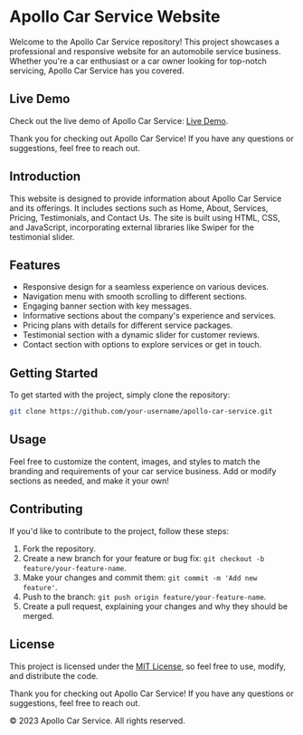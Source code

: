 # Apollo Car Service Website

Welcome to the Apollo Car Service repository! This project showcases a professional and responsive website for an automobile service business. Whether you're a car enthusiast or a car owner looking for top-notch servicing, Apollo Car Service has you covered.

## Live Demo

Check out the live demo of Apollo Car Service: [Live Demo](https://lawo69.github.io/Apollo-Car-Service/).

Thank you for checking out Apollo Car Service! If you have any questions or suggestions, feel free to reach out.


## Introduction

This website is designed to provide information about Apollo Car Service and its offerings. It includes sections such as Home, About, Services, Pricing, Testimonials, and Contact Us. The site is built using HTML, CSS, and JavaScript, incorporating external libraries like Swiper for the testimonial slider.

## Features

- Responsive design for a seamless experience on various devices.
- Navigation menu with smooth scrolling to different sections.
- Engaging banner section with key messages.
- Informative sections about the company's experience and services.
- Pricing plans with details for different service packages.
- Testimonial section with a dynamic slider for customer reviews.
- Contact section with options to explore services or get in touch.

## Getting Started

To get started with the project, simply clone the repository:

```bash
git clone https://github.com/your-username/apollo-car-service.git
```

## Usage

Feel free to customize the content, images, and styles to match the branding and requirements of your car service business. Add or modify sections as needed, and make it your own!

## Contributing

If you'd like to contribute to the project, follow these steps:

1. Fork the repository.
2. Create a new branch for your feature or bug fix: `git checkout -b feature/your-feature-name`.
3. Make your changes and commit them: `git commit -m 'Add new feature'`.
4. Push to the branch: `git push origin feature/your-feature-name`.
5. Create a pull request, explaining your changes and why they should be merged.

## License

This project is licensed under the [MIT License](LICENSE), so feel free to use, modify, and distribute the code.

Thank you for checking out Apollo Car Service! If you have any questions or suggestions, feel free to reach out.

© 2023 Apollo Car Service. All rights reserved.
